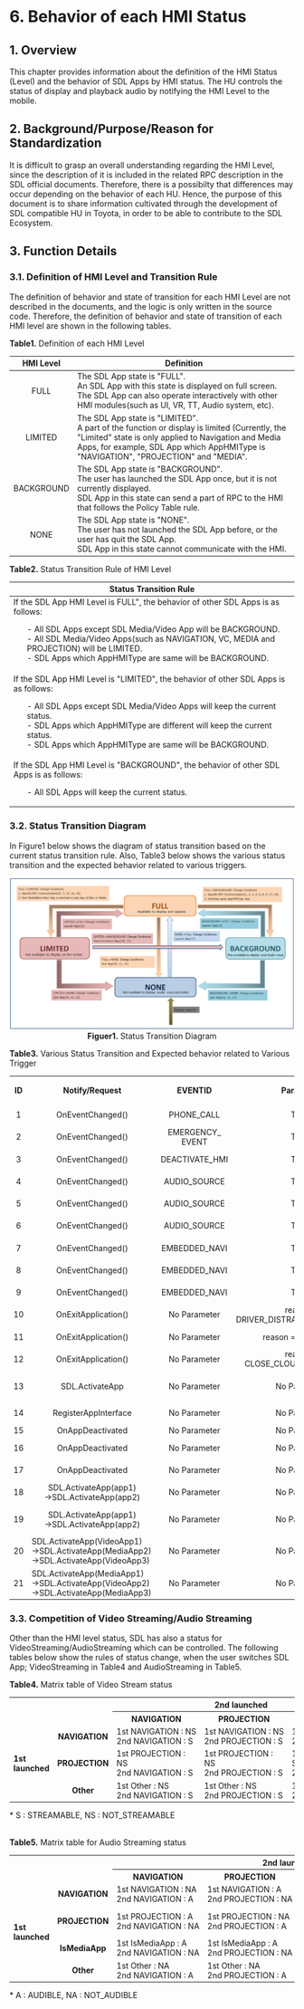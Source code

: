 # 6. Behavior of each HMI Status

## 1. Overview
This chapter provides information about the definition of the HMI Status (Level) and the behavior of SDL Apps by HMI status.
The HU controls the status of display and playback audio by notifying the HMI Level to the mobile.

## 2. Background/Purpose/Reason for Standardization
It is difficult to grasp an overall understanding regarding the HMI Level, since the description of it is included in the related RPC description in the SDL official documents.
Therefore, there is a possibilty that differences may occur depending on the behavior of each HU.
Hence, the purpose of this document is to share information cultivated through the development of SDL compatible HU in Toyota, in order to be able to contribute to the SDL Ecosystem.

## 3. Function Details
### 3.1. Definition of HMI Level and Transition Rule
The definition of behavior and state of transition for each HMI Level are not described in the documents, and the logic is only written in the source code.
Therefore, the definition of behavior and state of transition of each HMI level are shown in the following tables.

**Table1.** Definition of each HMI Level

|<div align="center"> HMI Level </div>|<div align="center"> Definition </div>|
|:---:|:---|
| FULL | The SDL App state is "FULL".<br>An SDL App with this state is displayed on full screen.<br>The SDL App can also operate interactively with other HMI modules(such as UI, VR, TT, Audio system, etc). |
| LIMITED | The SDL App state is "LIMITED".<br>A part of the function or display is limited (Currently, the "Limited" state is only applied to Navigation and Media Apps, for example, SDL App which AppHMIType is "NAVIGATION", "PROJECTION" and "MEDIA". |
| BACKGROUND | The SDL App state is "BACKGROUND".<br>The user has launched the SDL App once, but it is not currently displayed.<br>SDL App in this state can send a part of RPC to the HMI that follows the Policy Table rule. |
| NONE | The SDL App state is "NONE".<br>The user has not launched the SDL App before, or the user has quit the SDL App.<br>SDL App in this state cannot communicate with the HMI. |

**Table2.** Status Transition Rule of HMI Level

|<div align="center"> Status Transition Rule </div>|
|:---|
| If the SDL App HMI Level is FULL", the behavior of other SDL Apps is as follows:<ol>- All SDL Apps except SDL Media/Video App will be BACKGROUND.<br>- All SDL Media/Video Apps(such as NAVIGATION, VC, MEDIA and PROJECTION) will be LIMITED.<br>- SDL Apps which AppHMIType are same will be BACKGROUND.</ol> |
| If the SDL App HMI Level is "LIMITED", the behavior of other SDL Apps is as follows:<ol>- All SDL Apps except SDL Media/Video Apps will keep the current status.<br>- SDL Apps which AppHMIType are different will keep the current status.<br>- SDL Apps which AppHMIType are same will be BACKGROUND.</ol> |
| If the SDL App HMI Level is "BACKGROUND", the behavior of other SDL Apps is as follows:<ol>- All SDL Apps will keep the current status.</ol> |

### 3.2. Status Transition Diagram
In Figure1 below shows the diagram of status transition based on the current status transition rule.
Also, Table3 below shows the various status transition and the expected behavior related to various triggers.

<div align="center">

![figuer1_status_transition_diagram.png](./assets/figuer1_status_transition_diagram.png)
**Figuer1.** Status Transition Diagram
</div>

**Table3.** Various Status Transition and Expected behavior related to Various Trigger

<table>
  <tr>
    <th align="center" rowspan="2"> ID </th>
    <th align="center" rowspan="2"> Notify/Request </th>
    <th align="center" rowspan="2"> EVENTID </th>
    <th align="center" rowspan="2"> Parameter </th>
    <th align="center" rowspan="2"> APPHMITYPE </th>
    <th align="center" colspan="3"> BEFORE Change </th>
    <th align="center" colspan="3"> AFTER Change </th>
    <th align="center" rowspan="2"> App Behavior </th>
  </tr>
  <tr>
    <th align="center"> HMI_STATE </th>
    <th align="center"> AUDIO_STATE </th>
    <th align="center"> VIDEO_STATE </th>
    <th align="center"> HMI_STATE </th>
    <th align="center"> AUDIO_STATE </th>
    <th align="center"> VIDEO_STATE </th>
  </tr>
  <tr>
    <td align="center"> 1 </td>
    <td align="center"> OnEventChanged() </td>
    <td align="center"> PHONE_CALL </td>
    <td align="center"> TRUE </td>
    <td align="center"> ALL </td>
    <td align="center"> FULL/LIMITED </td>
    <td align="center"> AUDIBLE </td>
    <td align="center"> STREAMABLE/<br>NOT_STREAMABLE </td>
    <td align="center"> BACKGROUND </td>
    <td align="center"> NOT_AUDIBLE </td>
    <td align="center"> Keep&nbsp;previous&nbsp;status </td>
    <td align="center"> Audio state is stopped </td>
  </tr>
  <tr>
    <td align="center"> 2 </td>
    <td align="center"> OnEventChanged() </td>
    <td align="center"> EMERGENCY_<br>EVENT </td>
    <td align="center"> TRUE </td>
    <td align="center"> ALL </td>
    <td align="center"> FULL/LIMITED </td>
    <td align="center"> AUDIBLE </td>
    <td align="center"> STREAMABLE/<br>NOT_STREAMABLE </td>
    <td align="center"> BACKGROUND </td>
    <td align="center"> NOT_AUDIBLE </td>
    <td align="center"> Keep previous status </td>
    <td align="center"> Audio state is stopped </td>
  </tr>
  <tr>
    <td align="center"> 3 </td>
    <td align="center"> OnEventChanged() </td>
    <td align="center"> DEACTIVATE_HMI </td>
    <td align="center"> TRUE </td>
    <td align="center"> ALL </td>
    <td align="center"> FULL/LIMITED </td>
    <td align="center"> AUDIBLE </td>
    <td align="center"> STREAMABLE/<br>NOT_STREAMABLE </td>
    <td align="center"> BACKGROUND </td>
    <td align="center"> NOT_AUDIBLE </td>
    <td align="center"> Keep previous status </td>
    <td align="center"> Audio state is stopped </td>
  </tr>
  <tr>
    <td align="center"> 4 </td>
    <td align="center"> OnEventChanged() </td>
    <td align="center"> AUDIO_SOURCE </td>
    <td align="center"> TRUE </td>
    <td align="center"> Media </td>
    <td align="center"> FULL/LIMITED </td>
    <td align="center"> AUDIBLE </td>
    <td align="center"> STREAMABLE/<br>NOT_STREAMABLE </td>
    <td align="center"> BACKGROUND </td>
    <td align="center"> NOT_AUDIBLE </td>
    <td align="center"> Keep previous status </td>
    <td align="center"> Audio state is stopped </td>
  </tr>
  <tr>
    <td align="center"> 5 </td>
    <td align="center"> OnEventChanged() </td>
    <td align="center"> AUDIO_SOURCE </td>
    <td align="center"> TRUE </td>
    <td align="center"> Navigation </td>
    <td align="center"> FULL/LIMITED </td>
    <td align="center"> AUDIBLE </td>
    <td align="center"> STREAMABLE/<br>NOT_STREAMABLE </td>
    <td align="center"> LIMITED </td>
    <td align="center"> AUDIBLE </td>
    <td align="center"> Keep previous status </td>
    <td align="center"> Guidance voice is not impacted </td>
  </tr>
  <tr>
    <td align="center"> 6 </td>
    <td align="center"> OnEventChanged() </td>
    <td align="center"> AUDIO_SOURCE </td>
    <td align="center"> TRUE </td>
    <td align="center"> Non-media </td>
    <td align="center"> FULL/LIMITED </td>
    <td align="center"> AUDIBLE </td>
    <td align="center"> STREAMABLE/<br>NOT_STREAMABLE </td>
    <td align="center"> BACKGROUND </td>
    <td align="center"> NOT_AUDIBLE </td>
    <td align="center"> Keep previous status </td>
    <td align="center"> Audio state is stopped </td>
  </tr>
  <tr>
    <td align="center"> 7 </td>
    <td align="center"> OnEventChanged() </td>
    <td align="center"> EMBEDDED_NAVI </td>
    <td align="center"> TRUE </td>
    <td align="center"> Media </td>
    <td align="center"> FULL/LIMITED </td>
    <td align="center"> AUDIBLE </td>
    <td align="center"> STREAMABLE/<br>NOT_STREAMABLE </td>
    <td align="center"> LIMITED </td>
    <td align="center"> AUDIBLE </td>
    <td align="center"> Keep previous status </td>
    <td align="center"> Media Audio is not impacted </td>
  </tr>
  <tr>
    <td align="center"> 8 </td>
    <td align="center"> OnEventChanged() </td>
    <td align="center"> EMBEDDED_NAVI </td>
    <td align="center"> TRUE </td>
    <td align="center"> Navigation </td>
    <td align="center"> FULL/LIMITED </td>
    <td align="center"> AUDIBLE </td>
    <td align="center"> STREAMABLE/<br>NOT_STREAMABLE </td>
    <td align="center"> BACKGROUND </td>
    <td align="center"> NOT_AUDIBLE </td>
    <td align="center"> Keep previous status </td>
    <td align="center"> Audio state is stopped </td>
  </tr>
  <tr>
    <td align="center"> 9 </td>
    <td align="center"> OnEventChanged() </td>
    <td align="center"> EMBEDDED_NAVI </td>
    <td align="center"> TRUE </td>
    <td align="center"> Non-media </td>
    <td align="center"> FULL/LIMITED </td>
    <td align="center"> AUDIBLE </td>
    <td align="center"> STREAMABLE/<br>NOT_STREAMABLE </td>
    <td align="center"> BACKGROUND </td>
    <td align="center"> NOT_AUDIBLE </td>
    <td align="center"> Keep previous status </td>
    <td align="center"> Audio state is stopped </td>
  </tr>
  <tr>
    <td align="center"> 10 </td>
    <td align="center"> OnExitApplication() </td>
    <td align="center"> No Parameter </td>
    <td align="center"> reason = DRIVER_DISTRACTION_VIOLATION </td>
    <td align="center"> ALL </td>
    <td align="center"> FULL/LIMITED/<br>BACKGROUND </td>
    <td align="center"> AUDIBLE/<br>NOT_AUDIBLE </td>
    <td align="center"> STREAMABLE/<br>NOT_STREAMABLE </td>
    <td align="center"> NONE </td>
    <td align="center"> NOT_AUDIBLE </td>
    <td align="center"> NOT_STREAMABLE </td>
    <td align="center"> Audio voice and Video streaming are stopped </td>
  </tr>
  <tr>
    <td align="center"> 11 </td>
    <td align="center"> OnExitApplication() </td>
    <td align="center"> No Parameter </td>
    <td align="center"> reason = USER_EXIT </td>
    <td align="center"> ALL </td>
    <td align="center"> FULL/LIMITED/<br>BACKGROUND </td>
    <td align="center"> AUDIBLE/<br>NOT_AUDIBLE </td>
    <td align="center"> STREAMABLE/<br>NOT_STREAMABLE </td>
    <td align="center"> NONE </td>
    <td align="center"> NOT_AUDIBLE </td>
    <td align="center"> NOT_STREAMABLE </td>
    <td align="center"> Audio voice and Video streaming are stopped </td>
  </tr>
  <tr>
    <td align="center"> 12 </td>
    <td align="center"> OnExitApplication() </td>
    <td align="center"> No Parameter </td>
    <td align="center"> reason = CLOSE_CLOUD_CONNECTION </td>
    <td align="center"> ALL </td>
    <td align="center"> FULL/LIMITED/<br>BACKGROUND </td>
    <td align="center"> AUDIBLE/<br>NOT_AUDIBLE </td>
    <td align="center"> STREAMABLE/<br>NOT_STREAMABLE </td>
    <td align="center"> NONE </td>
    <td align="center"> NOT_AUDIBLE </td>
    <td align="center"> NOT_STREAMABLE </td>
    <td align="center"> Audio voice and Video streaming are stopped </td>
  </tr>
  <tr>
    <td align="center"> 13 </td>
    <td align="center"> SDL.ActivateApp </td>
    <td align="center"> No Parameter </td>
    <td align="center"> No Parameter </td>
    <td align="center"> ALL </td>
    <td align="center"> FULL/LIMITED/<br>BACKGROUND </td>
    <td align="center"> AUDIBLE/<br>NOT_AUDIBLE </td>
    <td align="center"> STREAMABLE/<br>NOT_STREAMABLE </td>
    <td align="center"> FULL </td>
    <td align="center" colspan="2"> Audio and Video Status<br>(Set by specific App type) </td>
    <td align="left"> Audio&nbsp;voice&nbsp;and&nbsp;Video&nbsp;streaming&nbsp;are&nbsp;depended&nbsp;on&nbsp;AppHMIType&nbsp;parameter<br> - Media App status : AUDIBLE, NOT_STREAMABLE<br> - NAVIGATION App status : AUDIBLE, STREAMABLE </td>
  </tr>
  <tr>
    <td align="center"> 14 </td>
    <td align="center"> RegisterAppInterface </td>
    <td align="center"> No Parameter </td>
    <td align="center"> No Parameter </td>
    <td align="center"> ALL </td>
    <td align="center"> No status<br>before&nbsp;Register </td>
    <td align="center"> No status<br>before&nbsp;Register </td>
    <td align="center"> No status<br>before&nbsp;Register </td>
    <td align="center"> NONE </td>
    <td align="center"> NOT_AUDIBLE </td>
    <td align="center"> NOT_STREAMABLE </td>
    <td align="center"> Audio voice and Video streaming are stopped </td>
  </tr>
  <tr>
    <td align="center"> 15 </td>
    <td align="center"> OnAppDeactivated </td>
    <td align="center"> No Parameter </td>
    <td align="center"> No Parameter </td>
    <td align="center"> Navigation </td>
    <td align="center"> FULL </td>
    <td align="center"> AUDIBLE </td>
    <td align="center"> STREAMABLE </td>
    <td align="center"> LIMITED </td>
    <td align="center"> AUDIBLE </td>
    <td align="center"> STREAMABLE </td>
    <td align="center"> Audio voice and Video streaming are not impacted </td>
  </tr>
  <tr>
    <td align="center"> 16 </td>
    <td align="center"> OnAppDeactivated </td>
    <td align="center"> No Parameter </td>
    <td align="center"> No Parameter </td>
    <td align="center"> PROJECTION &<br>isMedia = false </td>
    <td align="center"> FULL </td>
    <td align="center"> NOT_AUDIBLE </td>
    <td align="center"> STREAMABLE </td>
    <td align="center"> LIMITED </td>
    <td align="center"> NOT_AUDIBLE </td>
    <td align="center"> STREAMABLE </td>
    <td align="center"> Audio voice is stopped, however Video streaming is not impacted </td>
  </tr>
  <tr>
    <td align="center"> 17 </td>
    <td align="center"> OnAppDeactivated </td>
    <td align="center"> No Parameter </td>
    <td align="center"> No Parameter </td>
    <td align="center"> Non-media &<br>Non-navi </td>
    <td align="center"> FULL/LIMITED/<br>BACKGROUND </td>
    <td align="center"> AUDIBLE/<br>NOT_AUDIBLE </td>
    <td align="center"> STREAMABLE/<br>NOT_STREAMABLE </td>
    <td align="center"> BACKGROUND </td>
    <td align="center"> NOT_AUDIBLE </td>
    <td align="center"> NOT_STREAMABLE </td>
    <td align="center"> Audio voice and Video streaming are stopped </td>
  </tr>
  <tr>
    <td align="center"> 18 </td>
    <td align="center"> SDL.ActivateApp(app1)<br>->SDL.ActivateApp(app2) </td>
    <td align="center"> No Parameter </td>
    <td align="center"> No Parameter </td>
    <td align="center"> App1&nbsp;and&nbsp;App2&nbsp;are<br>same type </td>
    <td align="center"> App1_FULL </td>
    <td align="center"> AUDIBLE </td>
    <td align="center"> STREAMABLE </td>
    <td align="center"> App1_BACKGROUND </td>
    <td align="center"> NOT_AUDIBLE </td>
    <td align="center"> NOT_STREAMABLE </td>
    <td align="center"> Audio voice and Video streaming are stopped </td>
  </tr>
  <tr>
    <td align="center"> 19 </td>
    <td align="center"> SDL.ActivateApp(app1)<br>->SDL.ActivateApp(app2) </td>
    <td align="center"> No Parameter </td>
    <td align="center"> No Parameter </td>
    <td align="center"> App1 and App2 are<br>different type </td>
    <td align="center"> App1_FULL </td>
    <td align="center"> AUDIBLE </td>
    <td align="center"> STREAMABLE </td>
    <td align="center"> App1_LIMITED </td>
    <td align="center" colspan="2"> Audio and Video Status<br>(Set by specific App type) </td>
    <td align="left"> Audio voice and Video streaming are depended on AppHMIType parameter<br> - Media App status : AUDIBLE, NOT_STREAMABLE<br> - NAVIGATION App status : AUDIBLE, STREAMABLE </td>
  </tr>
  <tr>
    <td align="center"> 20 </td>
    <td align="left"> SDL.ActivateApp(VideoApp1)&nbsp;&nbsp;&nbsp;&nbsp;&nbsp;<br>->SDL.ActivateApp(MediaApp2)<br>->SDL.ActivateApp(VideoApp3) </td>
    <td align="center"> No Parameter </td>
    <td align="center"> No Parameter </td>
    <td align="center"> VideoApp1,<br>MeidaApp2,<br>VideoApp3 </td>
    <td align="center"> VideoApp1_LIMITED </td>
    <td align="center"> VideoApp1_<br>AUDIBLE </td>
    <td align="center"> VideoApp1_<br>STREAMABLE </td>
    <td align="center"> VideoApp1_BACKGROUND </td>
    <td align="center"> VideoApp1_<br>NOT_AUDIBLE </td>
    <td align="center"> VideoApp1_<br>NOT_STREAMABLE </td>
    <td align="center"> Audio voice and Video streaming are stopped </td>
  </tr>
  <tr>
    <td align="center"> 21 </td>
    <td align="left"> SDL.ActivateApp(MediaApp1)<br>->SDL.ActivateApp(VideoApp2)<br>->SDL.ActivateApp(MediaApp3) </td>
    <td align="center"> No Parameter </td>
    <td align="center"> No Parameter </td>
    <td align="center"> MediaApp1,<br>VideoApp2,<br>MediaApp3 </td>
    <td align="center"> MediaApp1_LIMITED </td>
    <td align="center"> MediaApp1_<br>AUDIBLE </td>
    <td align="center"> MediaApp1_<br>NOT_STREAMABLE </td>
    <td align="center"> MediaApp1_BACKGROUND </td>
    <td align="center"> MediaApp1_<br>NOT_AUDIBLE </td>
    <td align="center"> MediaApp1_<br>NOT_STREAMABLE </td>
    <td align="center"> Audio voice and Video streaming are stopped </td>
  </tr>
</table>

###  3.3. Competition of Video Streaming/Audio Streaming
Other than the HMI level status, SDL has also a status for VideoStreaming/AudioStreaming which can be controlled.
The following tables below show the rules of status change, when the user switches SDL App; VideoStreaming in Table4 and AudioStreaming in Table5.

**Table4.** Matrix table of Video Stream status

<table>
  <tr>
    <th colspan="2" rowspan="2">  </th>
    <th align="center" colspan="3"> 2nd launched </th>
  </tr>
  <tr>
    <th align="center"> NAVIGATION </th>
    <th align="center"> PROJECTION </th>
    <th align="center"> Other </th>
  </tr>
  <tr>
    <td align="left" rowspan="3"><b> 1st <br>launched </b></td>
    <td align="center"><b> NAVIGATION </b></td>
    <td align="left"> 1st&nbsp;NAVIGATION&nbsp;:&nbsp;NS<br>2nd NAVIGATION : S </td>
    <td align="left"> 1st&nbsp;NAVIGATION&nbsp;:&nbsp;NS<br>2nd PROJECTION : S </td>
    <td align="left"> 1st&nbsp;NAVIGATION&nbsp;:&nbsp;S<br>2nd Other :NS </td>
  </tr>
  <tr>
    <td align="center"><b> PROJECTION </b></td>
    <td align="left"> 1st PROJECTION : NS<br>2nd NAVIGATION : S </td>
    <td align="left"> 1st PROJECTION : NS<br>2nd PROJECTION : S </td>
    <td align="left"> 1st PROJECTION : S<br>2nd Other : NS </td>
  </tr>
  <tr>
    <td align="center"><b> Other </b></td>
    <td align="left"> 1st Other : NS<br>2nd NAVIGATION : S </td>
    <td align="left"> 1st Other : NS<br>2nd PROJECTION : S </td>
    <td align="left"> 1st Other : NS<br>2nd Other : S </td>
  </tr>
</table>
* S : STREAMABLE, NS : NOT_STREAMABLE<br><br>

**Table5.** Matrix table for Audio Streaming status

<table>
  <tr>
    <th colspan="2" rowspan="2">  </th>
    <th align="center" colspan="4"> 2nd launched </th>
  </tr>
  <tr>
    <th align="center"> NAVIGATION </th>
    <th align="center"> PROJECTION </th>
    <th align="center"> IsMediaApp </th>
    <th align="center"> Other </th>
  </tr>
  <tr>
    <td align="left" rowspan="4"><b> 1st <br>launched </b></td>
    <td align="center"><b> NAVIGATION </b></td>
    <td align="left"> 1st NAVIGATION : NA<br>2nd NAVIGATION : A </td>
    <td align="left"> 1st NAVIGATION : A<br>2nd&nbsp;PROJECTION&nbsp;:&nbsp;NA </td>
    <td align="left"> 1st NAVIGATION : A<br>2nd&nbsp;IsMediaApp&nbsp;:&nbsp;NA </td>
    <td align="left"> 1st&nbsp;NAVIGATION&nbsp;:&nbsp;A<br>2nd Other : NA </td>
  </tr>
  <tr>
    <td align="center"><b> PROJECTION </b></td>
    <td align="left"> 1st PROJECTION : A<br>2nd&nbsp;NAVIGATION&nbsp;:&nbsp;NA </td>
    <td align="left"> 1st PROJECTION : NA<br>2nd PROJECTION : A </td>
    <td align="left"> 1st PROJECTION : A<br>2nd IsMediaApp : NA </td>
    <td align="left"> 1st PROJECTION : A<br>2nd Other : NA </td>
  </tr>
  <tr>
    <td align="center"><b> IsMediaApp </b></td>
    <td align="left"> 1st IsMediaApp : A<br>2nd NAVIGATION : NA </td>
    <td align="left"> 1st IsMediaApp : A<br>2nd PROJECTION : NA </td>
    <td align="left"> 1st IsMediaApp : NA<br>2nd IsMediaApp : A </td>
    <td align="left"> 1st IsMediaApp : A<br>2nd Other : NA </td>
  </tr>
  <tr>
    <td align="center"><b> Other </b></td>
    <td align="left"> 1st Other : NA<br>2nd NAVIGATION : A </td>
    <td align="left"> 1st Other : NA<br>2nd PROJECTION : A </td>
    <td align="left"> 1st Other : NA<br>2nd IsMediaApp : A </td>
    <td align="left"> 1st Other : NA<br>2nd Other : A </td>
  </tr>
</table>
* A : AUDIBLE, NA : NOT_AUDIBLE